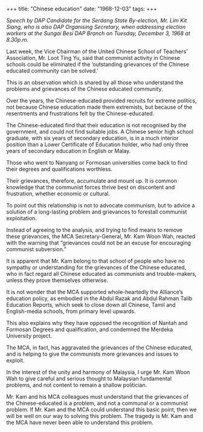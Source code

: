 +++ 
title: "Chinese education"
date: "1968-12-03"
tags:
+++

_Speech by DAP Candidate for the Serdang State By-election, Mr. Lim Kit Siang, who is also DAP Organising Secretary, when addressing election workers at the Sungai Besi DAP Branch on Tuesday, December 3, 1968 at 8.30p.m._
												
Last week, the Vice Chairman of the United Chinese School of Teachers’ Association, Mr. Loot Ting Yu, said that communist activity in Chinese schools could be eliminated if the ‘outstanding grievances of the Chinese educated community can be solved.’

This is an observation which is shared by all those who understand the problems and grievances of the Chinese educated community.

Over the years, the Chinese-educated provided recruits for extreme politics, not because Chinese education made them extremists, but because of the resentments and frustrations felt by the Chinese-educated.</u>

The Chinese-educated find that their education is not recognised by the government, and could not find suitable jobs. A Chinese senior high school graduate, with six years of secondary education, is in a much interior position than a Lower Certificate of Education holder, who had only three years of secondary education in English or Malay.

Those who went to Nanyang or Formosan universities come back to find their degrees and qualifications worthless.

Their grievances, therefore, accumulate and mount up. It is common knowledge that the communist forces thrive best on discontent and frustration, whether economic or cultural.

To point out this relationship is not to advocate communism, but to advice a solution of a long-lasting problem and grievances to forestall communist exploitation. 

Instead of agreeing to the analysis, and trying to find means to remove these grievances, the MCA Secretary-General, Mr. Kam Woon Wah, reacted with the warning that “grievances could not be an excuse for encouraging communist subversion.”

It is apparent that Mr. Kam belong to that school of people who have no sympathy or understanding for the grievances of the Chinese educated, who in fact regard all Chinese educated as communists and trouble-makers, unless they prove themselves otherwise.

It is not wonder that the MCA supported whole-heartedly the Alliance’s education policy, as embodied in the Abdul Razak and Abdul Rahman Talib Education Reports, which seek to close down all Chinese, Tamil and English-media schools, from primary level upwards.

This also explains why they have opposed the recognition of Nantah and Formosan Degrees and qualification, and condemned the Merdeka University project.

The MCA, in fact, has aggravated the grievances of the Chinese educated, and  is helping to give the communists more grievances and issues to exploit.

In the interest of the unity and harmony of Malaysia, I urge Mr. Kam Woon Wah to give careful and serious thought to Malaysian fundamental problems, and not content to remain a shallow politician.

Mr. Kam and his MCA colleagues must understand that the grievances of the Chinese-educated is a problem, and not a communal or a communist problem. If Mr. Kam and the MCA could understand this basic point, then we will be well on our way to solving this problem. The tragedy is Mr. Kam and the MCA have never been able to understand this problem. 
 
